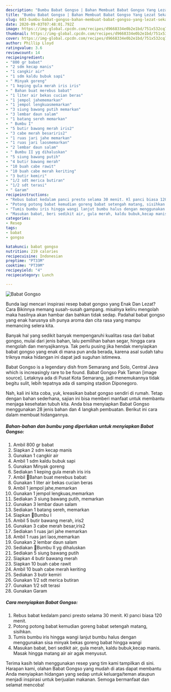 ```yaml
---
description: "Bumbu Babat Gongso | Bahan Membuat Babat Gongso Yang Lezat Sekali"
title: "Bumbu Babat Gongso | Bahan Membuat Babat Gongso Yang Lezat Sekali"
slug: 603-bumbu-babat-gongso-bahan-membuat-babat-gongso-yang-lezat-sekali
date: 2020-09-03T07:48:01.792Z
image: https://img-global.cpcdn.com/recipes/d9668334e0b2e1bd/751x532cq70/babat-gongso-foto-resep-utama.jpg
thumbnail: https://img-global.cpcdn.com/recipes/d9668334e0b2e1bd/751x532cq70/babat-gongso-foto-resep-utama.jpg
cover: https://img-global.cpcdn.com/recipes/d9668334e0b2e1bd/751x532cq70/babat-gongso-foto-resep-utama.jpg
author: Phillip Lloyd
ratingvalue: 3.6
reviewcount: 14
recipeingredient:
- "800 gr babat"
- "2 sdm kecap manis"
- "1 cangkir air"
- "1 sdm kaldu bubuk sapi"
- " Minyak goreng"
- "1 keping gula merah iris iris"
- " Bahan buat merebus babat"
- "1 liter air bekas cucian beras"
- "1 jempol jahememarkan"
- "1 jempol lengkuasmemarkan"
- "3 siung bawang putih memarkan"
- "3 lembar daun salam"
- "1 batang sereh memarkan"
- " Bumbu I"
- "5 butir bawang merah iris2"
- "3 cabe merah besariris2"
- "1 ruas jari jahe memarkan"
- "1 ruas jari laosmemarkan"
- "2 lembar daun salam"
- " Bumbu II yg dihaluskan"
- "5 siung bawang putih"
- "4 butir bawang merah"
- "10 buah cabe rawit"
- "10 buah cabe merah keriting"
- "3 butir kemiri"
- "1/2 sdt merica butiran"
- "1/2 sdt terasi"
- " Garam"
recipeinstructions:
- "Rebus babat kedalam panci presto selama 30 menit. Kl panci biasa 120 menit."
- "Potong potong babat kemudian goreng babat setengah matang, sisihkan."
- "Tumis bumbu iris hingga wangi lanjut bumbu halus dengan menggunakan sisa minyak bekas goreng babat hingga wangi"
- "Masukan babat, beri sedikit air, gula merah, kaldu bubuk,kecap manis. Masak hingga matang air air agak menyusut."
categories:
- Resep
tags:
- babat
- gongso

katakunci: babat gongso 
nutrition: 219 calories
recipecuisine: Indonesian
preptime: "PT33M"
cooktime: "PT39M"
recipeyield: "4"
recipecategory: Lunch

---
```



![Babat Gongso](https://img-global.cpcdn.com/recipes/d9668334e0b2e1bd/751x532cq70/babat-gongso-foto-resep-utama.jpg)

Bunda lagi mencari inspirasi resep babat gongso yang Enak Dan Lezat? Cara Bikinnya memang susah-susah gampang. misalnya keliru mengolah maka hasilnya akan hambar dan bahkan tidak sedap. Padahal babat gongso yang enak harusnya sih punya aroma dan cita rasa yang mampu memancing selera kita.

Banyak hal yang sedikit banyak mempengaruhi kualitas rasa dari babat gongso, mulai dari jenis bahan, lalu pemilihan bahan segar, hingga cara mengolah dan menyajikannya. Tak perlu pusing jika hendak menyiapkan babat gongso yang enak di mana pun anda berada, karena asal sudah tahu triknya maka hidangan ini dapat jadi suguhan istimewa.

Babat Gongso is a legendary dish from Semarang and Solo, Central Java which is increasingly rare to be found. Babat Gongso Pak Taman [image source]. Letaknya ada di Pusat Kota Semarang, jadi menemukannya tidak begitu sulit, lebih tepatnya ada di samping stadion Diponegoro.


Nah, kali ini kita coba, yuk, kreasikan babat gongso sendiri di rumah. Tetap dengan bahan sederhana, sajian ini bisa memberi manfaat untuk membantu menjaga kesehatan tubuh kita. Anda bisa menyiapkan Babat Gongso menggunakan 28 jenis bahan dan 4 langkah pembuatan. Berikut ini cara dalam membuat hidangannya.

<!--inarticleads1-->

##### Bahan-bahan dan bumbu yang diperlukan untuk menyiapkan Babat Gongso:

1. Ambil 800 gr babat
1. Siapkan 2 sdm kecap manis
1. Gunakan 1 cangkir air
1. Ambil 1 sdm kaldu bubuk sapi
1. Gunakan  Minyak goreng
1. Sediakan 1 keping gula merah iris iris
1. Ambil  🔸️Bahan buat merebus babat:
1. Gunakan 1 liter air bekas cucian beras
1. Ambil 1 jempol jahe,memarkan
1. Gunakan 1 jempol lengkuas,memarkan
1. Sediakan 3 siung bawang putih, memarkan
1. Gunakan 3 lembar daun salam
1. Sediakan 1 batang sereh, memarkan
1. Siapkan  🔸️Bumbu I
1. Ambil 5 butir bawang merah, iris2
1. Gunakan 3 cabe merah besar,iris2
1. Sediakan 1 ruas jari jahe memarkan
1. Ambil 1 ruas jari laos,memarkan
1. Gunakan 2 lembar daun salam
1. Sediakan  🔸️Bumbu II yg dihaluskan
1. Sediakan 5 siung bawang putih
1. Siapkan 4 butir bawang merah
1. Siapkan 10 buah cabe rawit
1. Ambil 10 buah cabe merah keriting
1. Sediakan 3 butir kemiri
1. Gunakan 1/2 sdt merica butiran
1. Gunakan 1/2 sdt terasi
1. Gunakan  Garam




<!--inarticleads2-->

##### Cara menyiapkan Babat Gongso:

1. Rebus babat kedalam panci presto selama 30 menit. Kl panci biasa 120 menit.
1. Potong potong babat kemudian goreng babat setengah matang, sisihkan.
1. Tumis bumbu iris hingga wangi lanjut bumbu halus dengan menggunakan sisa minyak bekas goreng babat hingga wangi
1. Masukan babat, beri sedikit air, gula merah, kaldu bubuk,kecap manis. Masak hingga matang air air agak menyusut.




Terima kasih telah menggunakan resep yang tim kami tampilkan di sini. Harapan kami, olahan Babat Gongso yang mudah di atas dapat membantu Anda menyiapkan hidangan yang sedap untuk keluarga/teman ataupun menjadi inspirasi untuk berjualan makanan. Semoga bermanfaat dan selamat mencoba!
